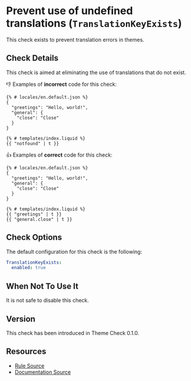 # Prevent use of undefined translations (`TranslationKeyExists`)

This check exists to prevent translation errors in themes.

## Check Details

This check is aimed at eliminating the use of translations that do not exist.

:-1: Examples of **incorrect** code for this check:

```liquid
{% # locales/en.default.json %}
{
  "greetings": "Hello, world!",
  "general": {
    "close": "Close"
  }
}

{% # templates/index.liquid %}
{{ "notfound" | t }}
```

:+1: Examples of **correct** code for this check:

```liquid
{% # locales/en.default.json %}
{
  "greetings": "Hello, world!",
  "general": {
    "close": "Close"
  }
}

{% # templates/index.liquid %}
{{ "greetings" | t }}
{{ "general.close" | t }}
```

## Check Options

The default configuration for this check is the following:

```yaml
TranslationKeyExists:
  enabled: true
```

## When Not To Use It

It is not safe to disable this check.

## Version

This check has been introduced in Theme Check 0.1.0.

## Resources

- [Rule Source][codesource]
- [Documentation Source][docsource]

[codesource]: /lib/theme_check/checks/translation_key_exists.rb
[docsource]: /docs/checks/translation_key_exists.md
